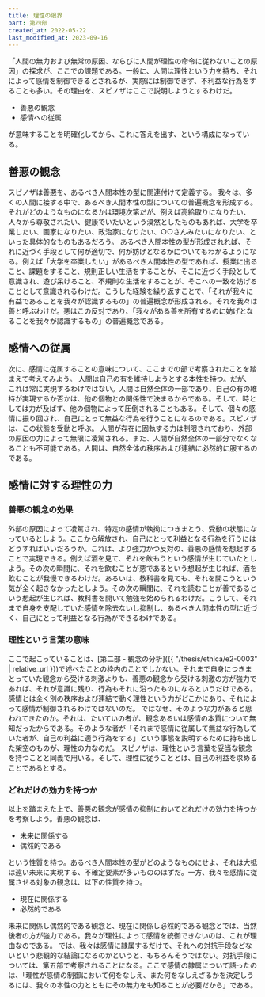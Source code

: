 ```yaml
---
title: 理性の限界
part: 第四部
created_at: 2022-05-22
last_modified_at: 2023-09-16
---
```


「人間の無力および無常の原因、ならびに人間が理性の命令に従わないことの原因」の探求が、ここでの課題である。一般に、人間は理性という力を持ち、それによって感情を制御できるとされるが、実際には制御できず、不利益な行為をすることも多い。その理由を、スピノザはここで説明しようとするわけだ。

- 善悪の観念
- 感情への従属

が意味することを明確化してから、これに答えを出す、という構成になっている。

## 善悪の観念

スピノザは善悪を、あるべき人間本性の型に関連付けて定義する。
我々は、多くの人間に接する中で、あるべき人間本性の型についての普遍概念を形成する。それがどのようなものになるかは環境次第だが、例えば高給取りになりたい、人々から尊敬されたい、健康でいたいという漠然としたものもあれば、大学を卒業したい、画家になりたい、政治家になりたい、○○さんみたいになりたい、といった具体的なものもあるだろう。
あるべき人間本性の型が形成されれば、それに近づく手段として何が適切で、何が妨げとなるかについてもわかるようになる。例えば「大学を卒業したい」があるべき人間本性の型であれば、授業に出ること、課題をすること、規則正しい生活をすることが、そこに近づく手段として意識され、遊び呆けること、不規則な生活をすることが、そこへの一致を妨げることとして意識されるわけだ。こうした経験を繰り返すことで、「それが我々に有益であることを我々が認識するもの」の普遍概念が形成される。それを我々は善と呼ぶわけだ。悪はこの反対であり、「我々がある善を所有するのに妨げとなることを我々が認識するもの」の普遍概念である。

## 感情への従属

次に、感情に従属することの意味について、ここまでの部で考察されたことを踏まえて考えてみよう。
人間は自己の有を維持しようとする本性を持つ。だが、これは常に実現するわけではない。人間は自然全体の一部であり、自己の有の維持が実現するか否かは、他の個物との関係性で決まるからである。そして、時としては力が及ばず、他の個物によって圧倒されることもある。そして、個々の感情に振り回され、自己にとって無益な行為を行うことになるのである。スピノザは、この状態を受動と呼ぶ。
人間が存在に固執する力は制限されており、外部の原因の力によって無限に凌駕される。また、人間が自然全体の一部分でなくなることも不可能である。人間は、自然全体の秩序および連結に必然的に服するのである。

## 感情に対する理性の力

### 善悪の観念の効果

外部の原因によって凌駕され、特定の感情が執拗につきまとう、受動の状態になっているとしよう。ここから解放され、自己にとって利益となる行為を行うにはどうすればいいだろうか。これは、より強力かつ反対の、善悪の感情を想起することで実現できる。例えば酒を見て、それを飲もうという感情が生じていたとしよう。その次の瞬間に、それを飲むことが悪であるという想起が生じれば、酒を飲むことが我慢できるわけだ。あるいは、教科書を見ても、それを開こうという気が全く起きなかったとしよう。その次の瞬間に、それを読むことが善であるという想起が生じれば、教科書を開いて勉強を始められるわけだ。こうして、それまで自身を支配していた感情を除去ないし抑制し、あるべき人間本性の型に近づく、自己にとって利益となる行為ができるわけである。

### 理性という言葉の意味

ここで起こっていることは、[第二部 - 観念の分析]({{ "/thesis/ethica/e2-0003" | relative_url }})で述べたことの枠内のことでしかない。それまで自身につきまとっていた観念から受ける刺激よりも、善悪の観念から受ける刺激の方が強力であれば、それが意識に残り、行為もそれに沿ったものになるというだけである。感情とは全く別の秩序および連結で動く理性という力がどこかにあり、それによって感情が制御されるわけではないのだ。
ではなぜ、そのような力があると思われてきたのか。それは、たいていの者が、観念あるいは感情の本質について無知だったからである。そのような者が「それまで感情に従属して無益な行為していた者が、自己の利益に適う行為をする」という事態を説明するために持ち出した架空のものが、理性の力なのだ。
スピノザは、理性という言葉を妥当な観念を持つことと同義で用いる。そして、理性に従うこととは、自己の利益を求めることであるとする。

### どれだけの効力を持つか

以上を踏まえた上で、善悪の観念が感情の抑制においてどれだけの効力を持つかを考察しよう。善悪の観念は、

- 未来に関係する
- 偶然的である

という性質を持つ。あるべき人間本性の型がどのようなものにせよ、それは大抵は遠い未来に実現する、不確定要素が多いもののはずだ。一方、我々を感情に従属させる対象の観念は、以下の性質を持つ。

- 現在に関係する
- 必然的である

未来に関係し偶然的である観念と、現在に関係し必然的である観念とでは、当然後者の方が強力である。我々が理性によって感情を統御できないのは、これが理由なのである。
では、我々は感情に隷属するだけで、それへの対抗手段などないという悲観的な結論になるのかというと、もちろんそうではない。対抗手段については、第五部で考察されることになる。ここで感情の隷属について語ったのは、「理性が感情の制御において何をなしえ、また何をなしえざるかを決定しうるには、我々の本性の力とともにその無力をも知ることが必要だから」である。
